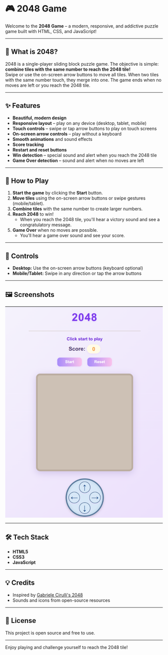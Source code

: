 # 🎮 2048 Game

Welcome to the **2048 Game** – a modern, responsive, and addictive puzzle game built with HTML, CSS, and JavaScript!

---

## 🧩 What is 2048?

2048 is a single-player sliding block puzzle game. The objective is simple: **combine tiles with the same number to reach the 2048 tile!**  
Swipe or use the on-screen arrow buttons to move all tiles. When two tiles with the same number touch, they merge into one. The game ends when no moves are left or you reach the 2048 tile.

---

## ✨ Features

- **Beautiful, modern design**
- **Responsive layout** – play on any device (desktop, tablet, mobile)
- **Touch controls** – swipe or tap arrow buttons to play on touch screens
- **On-screen arrow controls** – play without a keyboard
- **Smooth animations** and sound effects
- **Score tracking**
- **Restart and reset buttons**
- **Win detection** – special sound and alert when you reach the 2048 tile
- **Game Over detection** – sound and alert when no moves are left

---

## 🚀 How to Play

1. **Start the game** by clicking the **Start** button.
2. **Move tiles** using the on-screen arrow buttons or swipe gestures (mobile/tablet).
3. **Combine tiles** with the same number to create larger numbers.
4. **Reach 2048** to win!
   - When you reach the 2048 tile, you'll hear a victory sound and see a congratulatory message.
5. **Game Over** when no moves are possible.
   - You'll hear a game over sound and see your score.

---

## 📱 Controls

- **Desktop:** Use the on-screen arrow buttons (keyboard optional)
- **Mobile/Tablet:** Swipe in any direction or tap the arrow buttons

---

## 🖼️ Screenshots

![2048 Screenshot](./assets/image.png)

---

## 🛠️ Tech Stack

- **HTML5**
- **CSS3**
- **JavaScript**

---

## 💡 Credits

- Inspired by [Gabriele Cirulli's 2048](https://github.com/gabrielecirulli/2048)
- Sounds and icons from open-source resources

---

## 📄 License

This project is open source and free to use.

---

Enjoy playing and challenge yourself to reach the 2048 tile!
